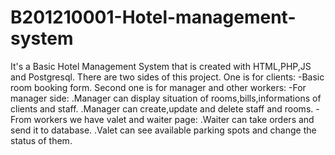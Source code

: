 # B201210001-Hotel-management-system
It's a Basic Hotel Management System that is created with HTML,PHP,JS and Postgresql.
There are two sides of this project.
One is for clients:
  -Basic room booking form.
Second one is for manager and other workers:
  -For manager side:
    .Manager can display situation of rooms,bills,informations of clients and staff.
    .Manager can create,update and delete staff and rooms.
  -From workers we have valet and waiter page:
    .Waiter can take orders and send it to database.
    .Valet can see available parking spots and change the status of them.
